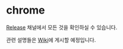 # chrome 

[Release](https://github.com/korusdipl/chrome/releases) 채널에서 모든 것을 확인하실 수 있습니다.

관련 설명들은 [Wiki](https://github.com/korusdipl/chromium/wiki)에 게시할 예정입니다.
